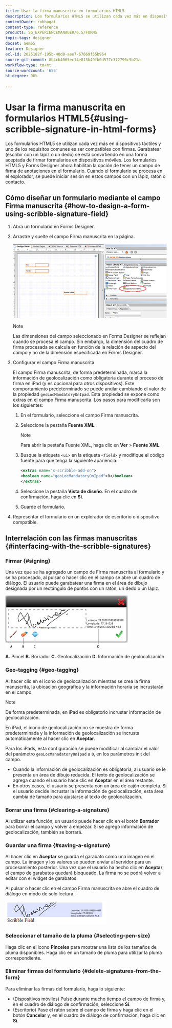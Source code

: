 ```yaml
---
title: Usar la firma manuscrita en formularios HTML5
description: Los formularios HTML5 se utilizan cada vez más en dispositivos táctiles y uno de los requisitos comunes es ser compatibles con firmas. La firma de documentos en dispositivos móviles es una forma aceptada de firmar formularios en dispositivos móviles.
contentOwner: robhagat
content-type: reference
products: SG_EXPERIENCEMANAGER/6.5/FORMS
topic-tags: designer
docset: aem65
feature: Designer
exl-id: 2025182f-195b-40d0-aee7-67669f55b964
source-git-commit: 8b4cb4065ec14e813b49fb0d577c372790c9b21a
workflow-type: tm+mt
source-wordcount: '655'
ht-degree: 96%

---
```


# Usar la firma manuscrita en formularios HTML5{#using-scribble-signature-in-html-forms}

Los formularios HTML5 se utilizan cada vez más en dispositivos táctiles y uno de los requisitos comunes es ser compatibles con firmas. Garabatear (escribir con un lápiz o un dedo) se está convirtiendo en una forma aceptada de firmar formularios en dispositivos móviles. Los formularios HTML5 y Forms Designer ahora habilitan la opción de tener un campo de firma de anotaciones en el formulario. Cuando el formulario se procesa en el explorador, se puede iniciar sesión en estos campos con un lápiz, ratón o contacto.

## Cómo diseñar un formulario mediante el campo Firma manuscrita {#how-to-design-a-form-using-scribble-signature-field}

1. Abra un formulario en Forms Designer.
1. Arrastre y suelte el campo Firma manuscrita en la página.

   ![designer_scribble](assets/designer_scribble.png)

   >[!NOTE]
   >
   >Las dimensiones del campo seleccionado en Forms Designer se reflejan cuando se procesa el campo. Sin embargo, la dimensión del cuadro de firma procesada se calcula en función de la relación de aspecto del campo y no de la dimensión especificada en Forms Designer.

1. Configurar el campo Firma manuscrita

   El campo Firma manuscrita, de forma predeterminada, marca la información de geolocalización como obligatoria durante el proceso de firma en iPad (y es opcional para otros dispositivos). Este comportamiento predeterminado se puede anular cambiando el valor de la propiedad `geoLocMandatoryOnIpad`. Esta propiedad se expone como extras en el campo Firma manuscrita. Los pasos para modificarla son los siguientes:

   1. En el formulario, seleccione el campo Firma manuscrita.
   1. Seleccione la pestaña **Fuente XML**.

      >[!NOTE]
      >
      >Para abrir la pestaña Fuente XML, haga clic en **Ver** > **Fuente XML**.

   1. Busque la etiqueta `<ui>` en la etiqueta `<field>` y modifique el código fuente para que tenga la siguiente apariencia:

      ```xml
      <extras name="x-scribble-add-on">
      <boolean name="geoLocMandatoryOnIpad">0</boolean>
      </extras>
      ```

   1. Seleccione la pestaña **Vista de diseño**. En el cuadro de confirmación, haga clic en **Sí**.
   1. Guarde el formulario.

1. Representar el formulario en un explorador de escritorio o dispositivo compatible.

## Interrelación con las firmas manuscritas {#interfacing-with-the-scribble-signatures}

### Firmar {#signing}

Una vez que se ha agregado un campo de Firma manuscrita al formulario y se ha procesado, al pulsar o hacer clic en el campo se abre un cuadro de diálogo. El usuario puede garabatear una firma en el área de dibujo designada por un rectángulo de puntos con un ratón, un dedo o un lápiz.

![geolocation](assets/geolocation.png)

**A.** Pincel **B.** Borrador **C.** Geolocalización **D.** Información de geolocalización

### Geo-tagging {#geo-tagging}

Al hacer clic en el icono de geolocalización mientras se crea la firma manuscrita, la ubicación geográfica y la información horaria se incrustarán en el campo.

>[!NOTE]
>
De forma predeterminada, en iPad es obligatorio incrustar información de geolocalización.

En iPad, el icono de geolocalización no se muestra de forma predeterminada y la información de geolocalización se incrusta automáticamente al hacer clic en **Aceptar**.

Para los iPads, esta configuración se puede modificar al cambiar el valor del parámetro `geoLocManadatoryOnIpad` a `0`, en los parámetros init del campo.

* Cuando la información de geolocalización es obligatoria, al usuario se le presenta un área de dibujo reducida. El texto de geolocalización se agrega cuando el usuario hace clic en **Aceptar** en el área restante.
* En otros casos, el usuario se presenta con un área de cajón completa. Si el usuario decide incrustar la información de geolocalización, esta área cambia de tamaño para ajustarse al texto de geolocalización.

### Borrar una firma {#clearing-a-signature}

Al utilizar esta función, un usuario puede hacer clic en el botón **Borrador** para borrar el campo y volver a empezar. Si se agregó información de geolocalización, también se borrará.

### Guardar una firma {#saving-a-signature}

Al hacer clic en **Aceptar** se guarda el garabato como una imagen en el campo. La imagen y los valores se pueden enviar al servidor para un procesamiento posterior. Una vez que el usuario ha hecho clic en **Aceptar**, el campo de garabatos quedará bloqueado. La firma no se podrá volver a editar con el widget de garabatos.

Al pulsar o hacer clic en el campo Firma manuscrita se abre el cuadro de diálogo en modo de solo lectura.

![3](assets/3.png)

### Seleccionar el tamaño de la pluma {#selecting-pen-size}

Haga clic en el icono **Pinceles** para mostrar una lista de los tamaños de pluma disponibles. Haga clic en un tamaño de pluma para utilizar la pluma correspondiente.

### Eliminar firmas del formulario {#delete-signatures-from-the-form}

Para eliminar las firmas del formulario, haga lo siguiente:

* (Dispositivos móviles) Pulse durante mucho tiempo el campo de firma y, en el cuadro de diálogo de confirmación, seleccione **Sí**.
* (Escritorio) Pase el ratón sobre el campo de firma y haga clic en el botón **Cancelar** y, en el cuadro de diálogo de confirmación, haga clic en **Sí**.

